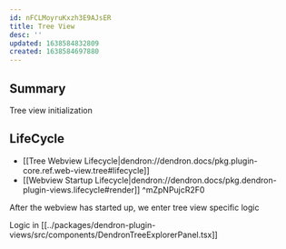 ```yaml
---
id: nFCLMoyruKxzh3E9AJsER
title: Tree View
desc: ''
updated: 1638584832809
created: 1638584697880
---
```


## Summary

Tree view initialization

## LifeCycle

- [[Tree Webview Lifecycle|dendron://dendron.docs/pkg.plugin-core.ref.web-view.tree#lifecycle]]
- [[Webview Startup Lifecycle|dendron://dendron.docs/pkg.dendron-plugin-views.lifecycle#render]] ^mZpNPujcR2F0

After the webview has started up, we enter tree view specific logic

Logic in [[../packages/dendron-plugin-views/src/components/DendronTreeExplorerPanel.tsx]]
